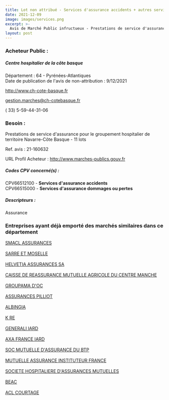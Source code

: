 ```yaml
---
title: Lot non attribué - Services d'assurance accidents + autres services
date: 2021-12-09
image: images/services.png
excerpt: >-
  Avis de Marché Public infructueux - Prestations de service d'assurance pour le groupement hospitalier de territoire Navarre-Côte Basque - 11 lots
layout: post
---
```


### Acheteur Public :
##### Centre hospitalier de la côte basque
Département : 64 - Pyrénées-Atlantiques<br/>
Date de publication de l'avis de non-attribution : 9/12/2021


http://www.ch-cote-basque.fr

gestion.marches@ch-cotebasque.fr

( 33) 5-59-44-31-06
### Besoin :

Prestations de service d'assurance pour le groupement hospitalier de territoire Navarre-Côte Basque - 11 lots

Ref. avis : 21-160632

URL Profil Acheteur : http://www.marches-publics.gouv.fr

##### Codes CPV concerné(s) :
CPV66512100 - **Services d'assurance accidents** <br/>
CPV66515000 - **Services d'assurance dommages ou pertes** <br/>

##### Descripteurs :
Assurance <br/>

### Entreprises ayant déjà emporté des marchés similaires dans ce département
<a href="/entreprise-544/siren-301309605">SMACL ASSURANCES</a><br/><br/>
<a href="/entreprise-544/siren-301573143">SARRE ET MOSELLE</a><br/><br/>
<a href="/entreprise-548/siren-339489379">HELVETIA ASSURANCES SA</a><br/><br/>
<a href="/entreprise-552/siren-383853801">CAISSE DE REASSURANCE MUTUELLE AGRICOLE DU CENTRE MANCHE</a><br/><br/>
<a href="/entreprise-554/siren-391851557">GROUPAMA D'OC</a><br/><br/>
<a href="/entreprise-558/siren-422060236">ASSURANCES PILLIOT</a><br/><br/>
<a href="/entreprise-559/siren-429369309">ALBINGIA</a><br/><br/>
<a href="/entreprise-570/siren-523332740">K RE</a><br/><br/>
<a href="/entreprise-572/siren-552062663">GENERALI IARD</a><br/><br/>
<a href="/entreprise-573/siren-722057460">AXA FRANCE IARD</a><br/><br/>
<a href="/entreprise-574/siren-775684764">SOC MUTUELLE D'ASSURANCE DU BTP</a><br/><br/>
<a href="/entreprise-574/siren-775709702">MUTUELLE ASSURANCE INSTITUTEUR FRANCE</a><br/><br/>
<a href="/entreprise-575/siren-779860881">SOCIETE HOSPITALIERE D'ASSURANCES MUTUELLES</a><br/><br/>
<a href="/entreprise-577/siren-807447198">BEAC</a><br/><br/>
<a href="/entreprise-579/siren-818660771">ACL COURTAGE</a><br/><br/>
